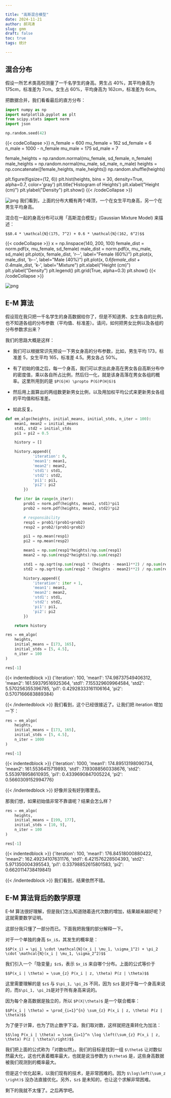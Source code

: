 ```yaml
---

title: "高斯混合模型"
date: 2024-11-21
author: 郝鸿涛
slug: gmm
draft: false
toc: true
tags: 统计

---
```


## 混合分布

假设一所艺术类高校测量了一千名学生的身高。男生占 40%，其平均身高为 175cm，标准差为 7cm。女生占 60%，平均身高为 162cm，标准差为 6cm。

把数据合并，我们看看最后的直方分布：


```python
import numpy as np 
import matplotlib.pyplot as plt 
from scipy.stats import norm
import json

np.random.seed(42)
```


{{< codeCollapse >}}
n_female = 600
mu_female = 162
sd_female = 6
n_male = 1000 - n_female
mu_male = 175
sd_male = 7

female_heights = np.random.normal(mu_female, sd_female, n_female)
male_heights = np.random.normal(mu_male, sd_male, n_male)
heights = np.concatenate([female_heights, male_heights])
np.random.shuffle(heights)

plt.figure(figsize=(12, 6))
plt.hist(heights, bins = 30, density=True, alpha=0.7, color='gray')
plt.title('Histogram of Heights')
plt.xlabel("Height (cm)")
plt.ylabel("Density")
plt.show()
{{< /codeCollapse >}}


![png](/cn/blog/2024-11-19-gmm_files/2024-11-19-gmm_3_0.png)
我们看到，上面的分布大概有两个峰顶，一个在女生平均身高，另一个在男生平均身高。

混合在一起的身高分布可以用「高斯混合模型」(Gaussian Mixture Model) 来描述：

`$$0.4 * \mathcal{N}(175, 7^2) + 0.6 * \mathcal{N}(162, 6^2)$$`


{{< codeCollapse >}}
x = np.linspace(140, 200, 100)
female_dist = norm.pdf(x, mu_female, sd_female)
male_dist = norm.pdf(x, mu_male, sd_male)
plt.plot(x, female_dist, 'r--', label="Female (60%)")
plt.plot(x, male_dist, 'b--', label="Male (40%)")
plt.plot(x, 0.6*female_dist + 0.4*male_dist, 'k-', label="Mixture")
plt.xlabel("Height (cm)")
plt.ylabel("Density")
plt.legend()
plt.grid(True, alpha=0.3)
plt.show()
{{< /codeCollapse >}}


![png](/cn/blog/2024-11-19-gmm_files/2024-11-19-gmm_5_0.png)
## E-M  算法

假设现在我只把一千名学生的身高数据给你了，但是不知道男、女生各自的比例，也不知道各组的分布参数（平均值、标准差）。请问，如何把男女比例以及各组的分布参数求出来？

我们的思路大概是这样：

- 我们可以根据常识先预设一下男女身高的分布参数，比如，男生平均 173，标准差 5，女生平均 165，标准差 4.5。男女各占 50%。

- 有了初始的值之后，每一个身高，我们可以求出此身高在男女各自高斯分布中的密度值，乘以各自所占比例，然后归一化，就是该身高落在男女各组的概率。这里所用到的是 `$P(G|H) \propto P(G)P(H|G)$`

- 然后用上面算出的两组数更新男女比例，以及用加权平均公式来更新男女各组的平均值和标准差。

- 如此反复。


```python
def em_algo(heights, initial_means, initial_stds, n_iter = 100):
    mean1, mean2 = initial_means 
    std1, std2 = initial_stds
    pi1 = pi2 = 0.5

    history = []

    history.append({
            'iteration': 0,
            'mean1': mean1,
            'mean2': mean2,
            'std1': std1,
            'std2': std2,
            'pi1': pi1,
            'pi2': pi2
        })

    for iter in range(n_iter):
        prob1 = norm.pdf(heights, mean1, std1)*pi1
        prob2 = norm.pdf(heights, mean2, std2)*pi2

        # responsibility
        resp1 = prob1/(prob1+prob2)
        resp2 = prob2/(prob1+prob2)

        pi1 = np.mean(resp1)
        pi2 = np.mean(resp2)

        mean1 = np.sum(resp1*heights)/np.sum(resp1)
        mean2 = np.sum(resp2*heights)/np.sum(resp2)

        std1 = np.sqrt(np.sum(resp1 * (heights - mean1)**2) / np.sum(resp1))
        std2 = np.sqrt(np.sum(resp2 * (heights - mean2)**2) / np.sum(resp2))

        history.append({
            'iteration': iter + 1,
            'mean1': mean1,
            'mean2': mean2,
            'std1': std1,
            'std2': std2,
            'pi1': pi1,
            'pi2': pi2
        })

    return history
```


```python
res = em_algo(
    heights, 
    initial_means = [173, 165], 
    initial_stds = [5, 4.5], 
    n_iter = 100
)
```


```python
res[-1]
```




{{< indentedblock >}}
    {'iteration': 100,
     'mean1': 174.98737549406312,
     'mean2': 161.59379516925364,
     'std1': 7.155329609964584,
     'std2': 5.570256355396785,
     'pi1': 0.42928333161106164,
     'pi2': 0.5707166683889384}



{{< /indentedblock >}}
我们看到，这个已经很接近了。让我们把 iteration 增加一下：


```python
res = em_algo(
    heights, 
    initial_means = [173, 165], 
    initial_stds = [5, 4.5], 
    n_iter = 1000
)
```


```python
res[-1]
```




{{< indentedblock >}}
    {'iteration': 1000,
     'mean1': 174.89513198090734,
     'mean2': 161.5536415719893,
     'std1': 7.193088560338676,
     'std2': 5.553978958610935,
     'pi1': 0.4339690847005224,
     'pi2': 0.5660309152994776}



{{< /indentedblock >}}
好像并没有好到哪里去。

那我们想，如果初始值非常不靠谱呢？结果会怎么样？


```python
res = em_algo(
    heights, 
    initial_means = [199, 177], 
    initial_stds = [10, 9], 
    n_iter = 100
)
```


```python
res[-1]
```




{{< indentedblock >}}
    {'iteration': 100,
     'mean1': 176.84518000880422,
     'mean2': 162.49234107631176,
     'std1': 6.421576228504393,
     'std2': 5.971350004395543,
     'pi1': 0.33798852615801583,
     'pi2': 0.6620114738419841}



{{< /indentedblock >}}
我们看到，结果依然不错。

## E-M 算法背后的数学原理

E-M 算法很好理解，但是我们怎么知道随着迭代次数的增加，结果越来越好呢？这就需要数学证明。

这部分我只懂了一部分而已。下面我把我懂的部分解释一下。

对于一个单独的身高 `$x_i$`，其发生的概率是：

`$$P(x_i) = \pi_1 \cdot \mathcal{N}(x_i | \mu_1, \sigma_1^2) + \pi_2 \cdot \mathcal{N}(x_i | \mu_1, \sigma_2^2)$$`

我们引入一个「隐变量」`$z$`，表示 `$x_i$` 来自哪个分布。上面的公式等价于

`$$P(x_i | \theta) = \sum_{z} P(x_i | z, \theta) P(z | \theta)$$`

这里需要理解的是 `$z$` 与 `$\pi_1, \pi_2$` 不同，因为 `$z$` 是对于每一个身高来说的，而`$\pi_1, \pi_2$`是对于所有身高来说的。

因为每个身高数据是独立的，所以 `$P(X|\theta)$` 是一个联合概率：

`$$P(x_i | \theta) = \prod_{i=1}^{n} \sum_{z} P(x_i | z, \theta) P(z | \theta)$$`

为了便于计算，也为了防止数字下溢，我们取对数，这样就把连乘转化为加法：

`$$\log P(x_i | \theta) = \sum_{i=1}^n \log \left(\sum_{z} P(x_i | z, \theta) P(z | \theta)\right)$$`

我们把上面的公式称为「对数似然」。我们的目标是找到一组 `$\theta$` 让对数似然最大化，这也代表着概率最大，也就是说当参数为 `$\theta$` 是，这些身高数据被我们观测到的概率最大。

但是这个优化起来，以我们现有的技术，是非常困难的。因为 `$\log\left(\sum_z \right)$` 没办法直接优化。另外，`$z$` 是未知的，也让这个求解非常困难。

剩下的我就不太懂了。之后再学吧。
